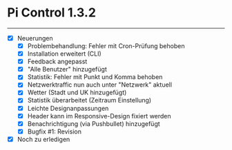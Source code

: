 Pi Control 1.3.2
================

---

- [x] Neuerungen
    - [x] Problembehandlung: Fehler mit Cron-Prüfung behoben
    - [x] Installation erweitert (CLI)
    - [x] Feedback angepasst
    - [x] "Alle Benutzer" hinzugefügt
    - [x] Statistik: Fehler mit Punkt und Komma behoben
    - [x] Netzwerktraffic nun auch unter "Netzwerk" aktuell
    - [x] Wetter (Stadt und UK hinzugefügt)
    - [x] Statistik überarbeitet (Zeitraum Einstellung)
    - [x] Leichte Designanpassungen
    - [x] Header kann im Responsive-Design fixiert werden
    - [x] Benachrichtigung (via Pushbullet) hinzugefügt
    - [x] Bugfix #1: Revision
- [x] Noch zu erledigen